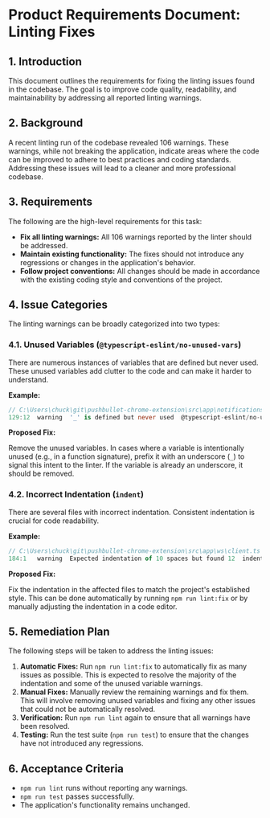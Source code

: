 # Product Requirements Document: Linting Fixes

## 1. Introduction

This document outlines the requirements for fixing the linting issues found in the codebase. The goal is to improve code quality, readability, and maintainability by addressing all reported linting warnings.

## 2. Background

A recent linting run of the codebase revealed 106 warnings. These warnings, while not breaking the application, indicate areas where the code can be improved to adhere to best practices and coding standards. Addressing these issues will lead to a cleaner and more professional codebase.

## 3. Requirements

The following are the high-level requirements for this task:

*   **Fix all linting warnings:** All 106 warnings reported by the linter should be addressed.
*   **Maintain existing functionality:** The fixes should not introduce any regressions or changes in the application's behavior.
*   **Follow project conventions:** All changes should be made in accordance with the existing coding style and conventions of the project.

## 4. Issue Categories

The linting warnings can be broadly categorized into two types:

### 4.1. Unused Variables (`@typescript-eslint/no-unused-vars`)

There are numerous instances of variables that are defined but never used. These unused variables add clutter to the code and can make it harder to understand.

**Example:**

```typescript
// C:\Users\chuck\git\pushbullet-chrome-extension\src\app\notifications\index.ts
129:12  warning  '_' is defined but never used  @typescript-eslint/no-unused-vars
```

**Proposed Fix:**

Remove the unused variables. In cases where a variable is intentionally unused (e.g., in a function signature), prefix it with an underscore (`_`) to signal this intent to the linter. If the variable is already an underscore, it should be removed.

### 4.2. Incorrect Indentation (`indent`)

There are several files with incorrect indentation. Consistent indentation is crucial for code readability.

**Example:**

```typescript
// C:\Users\chuck\git\pushbullet-chrome-extension\src\app\ws\client.ts
184:1   warning  Expected indentation of 10 spaces but found 12  indent
```

**Proposed Fix:**

Fix the indentation in the affected files to match the project's established style. This can be done automatically by running `npm run lint:fix` or by manually adjusting the indentation in a code editor.

## 5. Remediation Plan

The following steps will be taken to address the linting issues:

1.  **Automatic Fixes:** Run `npm run lint:fix` to automatically fix as many issues as possible. This is expected to resolve the majority of the indentation and some of the unused variable warnings.
2.  **Manual Fixes:** Manually review the remaining warnings and fix them. This will involve removing unused variables and fixing any other issues that could not be automatically resolved.
3.  **Verification:** Run `npm run lint` again to ensure that all warnings have been resolved.
4.  **Testing:** Run the test suite (`npm run test`) to ensure that the changes have not introduced any regressions.

## 6. Acceptance Criteria

*   `npm run lint` runs without reporting any warnings.
*   `npm run test` passes successfully.
*   The application's functionality remains unchanged.
